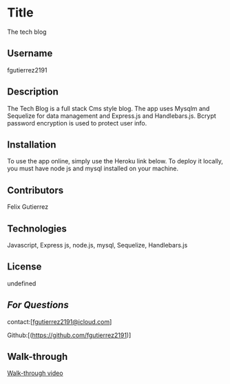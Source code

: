   # Title
  The tech blog

  ## Username
  fgutierrez2191

  ## Description
  The Tech Blog is a full stack Cms style blog. The app uses Mysqlm and Sequelize for data management and Express.js and Handlebars.js. Bcrypt password encryption is used to protect user info. 

  ## Installation
  To use the app online, simply use the Heroku link below. 
  To deploy it locally, you must have node js and mysql installed on your machine. 

  ## Contributors
  Felix Gutierrez

  ## Technologies
  Javascript, Express js, node.js, mysql, Sequelize, Handlebars.js

  ## License
  undefined

  ## *For Questions*
  contact:[fgutierrez2191@icloud.com]

  Github:[(https://github.com/fgutierrez2191)]

## Walk-through

[Walk-through video]()